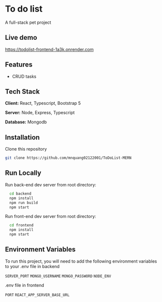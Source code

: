 # To do list

A full-stack pet project

## Live demo

https://todolist-frontend-1a3k.onrender.com

## Features

- CRUD tasks

## Tech Stack

**Client:** React, Typescript, Bootstrap 5

**Server:** Node, Express, Typescript

**Database:** Mongodb

## Installation

Clone this repository

```bash
git clone https://github.com/mnquang02122001/ToDoList-MERN
```

## Run Locally

Run back-end dev server from root directory:

```bash
  cd backend
  npm install
  npm run build
  npm start
```

Run front-end dev server from root directory:

```bash
  cd frontend
  npm install
  npm start
```

## Environment Variables

To run this project, you will need to add the following environment variables to your .env file in backend

`SERVER_PORT`
`MONGO_USERNAME`
`MONGO_PASSWORD`
`NODE_ENV`

.env file in frontend

`PORT`
`REACT_APP_SERVER_BASE_URL`
